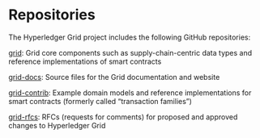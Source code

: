 # Repositories

<!--
  Copyright 2018-2020 Cargill Incorporated
  Licensed under Creative Commons Attribution 4.0 International License
  https://creativecommons.org/licenses/by/4.0/
-->

The Hyperledger Grid project includes the following GitHub repositories:

[grid](https://github.com/hyperledger/grid):
Grid core components such as supply-chain-centric data types and reference
implementations of smart contracts

[grid-docs](https://github.com/hyperledger/grid-docs):
Source files for the Grid documentation and website

[grid-contrib](https://github.com/hyperledger/grid-contrib):
Example domain models and reference implementations for
smart contracts (formerly called “transaction families”)

[grid-rfcs](https://github.com/hyperledger/grid-rfcs):
RFCs (requests for comments) for proposed and approved
changes to Hyperledger Grid

